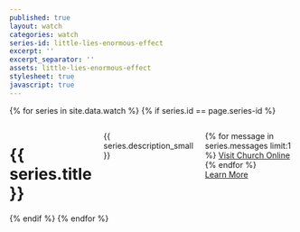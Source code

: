 ```yaml
---
published: true
layout: watch
categories: watch
series-id: little-lies-enormous-effect
excerpt: ''
excerpt_separator: ''
assets: little-lies-enormous-effect
stylesheet: true
javascript: true
---
```


{% for series in site.data.watch %}
{% if series.id == page.series-id %}

<div class="person-1-test"></div>

<div class="page-section section-first section-light">

  <div class="the-counselor-1 contain">
    <div class="inner">
    </div>
    <div class="slide-1">
      <div class="row">
        <div class="medium-7 columns">
          <h1>{{ series.title }}</h1>
          <p>{{ series.description_small }}</p>
          <p>
            {% for message in series.messages limit:1 %}
            <a href="javascript:void(0);"
               class=""
               data-video-player="{{message.video}}"
               onclick="ga('send', 'event', 'Series', 'Click', 'Live');">
               Visit Church Online <span data-churchonline-counter></span> <i class="icon icon-play"></i>
            </a>
            {% endfor %}
            <br />
            <a href="#"
               class="learn-more"
               onclick="ga('send', 'event', 'Series', 'Click', 'Learn More');">
               Learn More <i class="icon icon-play"></i>
            </a>
          </p>
        </div>
      </div>
    </div>
    <div class="animation-elements">
      <div class="couch"></div>
      <div class="person" style="opacity:0;"></div>
      <blockquote class="quote-1" style="display:none;">
        <p>“Why am I so afraid?”</p>
      </blockquote>
      <blockquote class="quote-2" style="display:none;">
        <p>“Why do I doubt?”</p>
      </blockquote>
      <blockquote class="quote-3" style="display:none;">
        <p>Our questions reveal more about our faith than our curiosities.</p>
      </blockquote>
    </div>
  </div>
</div>
{% endif %}
{% endfor %}
